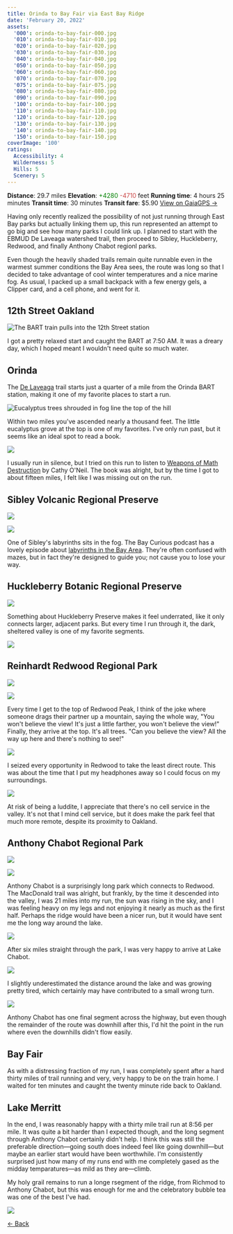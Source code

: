 ```yaml
---
title: Orinda to Bay Fair via East Bay Ridge
date: 'February 20, 2022'
assets:
  '000': orinda-to-bay-fair-000.jpg
  '010': orinda-to-bay-fair-010.jpg
  '020': orinda-to-bay-fair-020.jpg
  '030': orinda-to-bay-fair-030.jpg
  '040': orinda-to-bay-fair-040.jpg
  '050': orinda-to-bay-fair-050.jpg
  '060': orinda-to-bay-fair-060.jpg
  '070': orinda-to-bay-fair-070.jpg
  '075': orinda-to-bay-fair-075.jpg
  '080': orinda-to-bay-fair-080.jpg
  '090': orinda-to-bay-fair-090.jpg
  '100': orinda-to-bay-fair-100.jpg
  '110': orinda-to-bay-fair-110.jpg
  '120': orinda-to-bay-fair-120.jpg
  '130': orinda-to-bay-fair-130.jpg
  '140': orinda-to-bay-fair-140.jpg
  '150': orinda-to-bay-fair-150.jpg
coverImage: '100'
ratings:
  Accessibility: 4
  Wilderness: 5
  Hills: 5
  Scenery: 5
---
```


<span data-behavior="introduction"></span>

<span class="intro-meta intro-meta--distance">**Distance**: 29.7 miles</span>
<span class="intro-meta intro-meta--elevation">**Elevation**: <span style="color:green">+4280</span> <span style="color:#ca4747">-4710</span> feet</span>
<span class="intro-meta intro-meta--time">**Running time**: 4 hours 25 minutes</span>
<span class="intro-meta intro-meta--transit">**Transit time**: 30 minutes</span>
<span class="intro-meta intro-meta--fare">**Transit fare**: $5.90</span>
<span class="intro-meta intro-meta--link">[View on GaiaGPS →](https://www.gaiagps.com/public/gfQjvaeNDKQ2ub5NrLWj158D)</span>

Having only recently realized the possibility of not just running through East Bay parks but actually linking them up, this run represented an attempt to go big and see how many parks I could link up. I planned to start with the EBMUD De Laveaga watershed trail, then proceed to Sibley, Huckleberry, Redwood, and finally Anthony Chabot regionl parks.

Even though the heavily shaded trails remain quite runnable even in the warmest summer conditions the Bay Area sees, the route was long so that I decided to take advantage of cool winter temperatures and a nice marine fog. As usual, I packed up a small backpack with a few energy gels, a Clipper card, and a cell phone, and went for it.


<span data-behavior="anchor" data-feature-index="0" data-mile-position="0"></span>
## 12th Street Oakland

<span data-behavior="anchor" data-feature-index="0" data-mile-position="0"></span>
![The BART train pulls into the 12th Street station](orinda-to-bay-fair-000.jpg)

I got a pretty relaxed start and caught the BART at 7:50 AM. It was a dreary day, which I hoped meant I wouldn't need quite so much water.

<span data-behavior="anchor" data-feature-index="1" data-mile-position="0.0"></span>
## Orinda

<span data-behavior="anchor" data-feature-index="1" data-mile-position="0.25"></span>
The [De Laveaga](de-laveaga) trail starts just a quarter of a mile from the Orinda BART station, making it one of my favorite places to start a run.

<span data-behavior="anchor" data-feature-index="1" data-mile-position="2.05"></span>
![Eucalyptus trees shrouded in fog line the top of the hill](orinda-to-bay-fair-010.jpg)

Within two miles you've ascended nearly a thousand feet. The little eucalyptus grove at the top is one of my favorites. I've only run past, but it seems like an ideal spot to read a book.

<span data-behavior="anchor" data-feature-index="1" data-mile-position="3.8"></span>
![](orinda-to-bay-fair-020.jpg)

I usually run in silence, but I tried on this run to listen to [Weapons of Math Destruction](https://www.penguinrandomhouse.com/books/241363/weapons-of-math-destruction-by-cathy-oneil/) by Cathy O'Neil. The book was alright, but by the time I got to about fifteen miles, I felt like I was missing out on the run.

<span data-behavior="anchor" data-feature-index="1" data-mile-position="4.6" data-split></span>
## Sibley Volcanic Regional Preserve

<span data-behavior="anchor" data-feature-index="1" data-mile-position="5.4"></span>
![](orinda-to-bay-fair-030.jpg)

<span data-behavior="anchor" data-feature-index="1" data-mile-position="6.95"></span>
![](orinda-to-bay-fair-040.jpg)

One of Sibley's labyrinths sits in the fog. The Bay Curious podcast has a lovely episode about [labyrinths in the Bay Area](https://www.kqed.org/news/11920627/labyrinths-everywhere-why-so-many-in-the-bay-area). They're often confused with mazes, but in fact they're designed to guide you; not cause you to lose your way.

<span data-behavior="anchor" data-feature-index="1" data-mile-position="7.8" data-split></span>
## Huckleberry Botanic Regional Preserve

<span data-behavior="anchor" data-feature-index="1" data-mile-position="8.0"></span>
![](orinda-to-bay-fair-050.jpg)

Something about Huckleberry Preserve makes it feel underrated, like it only connects larger, adjacent parks. But every time I run through it, the dark, sheltered valley is one of my favorite segments.

<span data-behavior="anchor" data-feature-index="1" data-mile-position="8.5"></span>
![](orinda-to-bay-fair-060.jpg)

<span data-behavior="anchor" data-feature-index="1" data-mile-position="9.9" data-split></span>
## Reinhardt Redwood Regional Park

<span data-behavior="anchor" data-feature-index="1" data-mile-position="11.7"></span>
![](orinda-to-bay-fair-070.jpg)

<span data-behavior="anchor" data-feature-index="1" data-mile-position="12.5"></span>
![](orinda-to-bay-fair-075.jpg)

Every time I get to the top of Redwood Peak, I think of the joke where someone drags their partner up a mountain, saying the whole way, "You won't believe the view! It's just a little farther, you won't believe the view!" Finally, they arrive at the top. It's all trees. "Can you believe the view? All the way up here and there's nothing to see!"

<span data-behavior="anchor" data-feature-index="1" data-mile-position="14.8"></span>
![](orinda-to-bay-fair-080.jpg)

I seized every opportunity in Redwood to take the least direct route. This was about the time that I put my headphones away so I could focus on my surroundings.

<span data-behavior="anchor" data-feature-index="1" data-mile-position="17.2"></span>
![](orinda-to-bay-fair-090.jpg)

At risk of being a luddite, I appreciate that there's no cell service in the valley. It's not that I mind cell service, but it does make the park feel that much more remote, despite its proximity to Oakland.

<span data-behavior="anchor" data-feature-index="1" data-mile-position="17.95" data-split></span>
## Anthony Chabot Regional Park

<span data-behavior="anchor" data-feature-index="1" data-mile-position="18.5"></span>
![](orinda-to-bay-fair-100.jpg)

<span data-behavior="anchor" data-feature-index="1" data-mile-position="19.9"></span>
![](orinda-to-bay-fair-110.jpg)

Anthony Chabot is a surprisingly long park which connects to Redwood. The MacDonald trail was alright, but frankly, by the time it descended into the valley, I was 21 miles into my run, the sun was rising in the sky, and I was feeling heavy on my legs and not enjoying it nearly as much as the first half. Perhaps the ridge would have been a nicer run, but it would have sent me the long way around the lake.

<span data-behavior="anchor" data-feature-index="1" data-mile-position="24.05"></span>
![](orinda-to-bay-fair-120.jpg)

After six miles straight through the park, I was very happy to arrive at Lake Chabot.

<span data-behavior="anchor" data-feature-index="1" data-mile-position="24.15"></span>
![](orinda-to-bay-fair-130.jpg)

<span data-behavior="anchor" data-feature-index="1" data-mile-position="26.1"></span>
I slightly underestimated the distance around the lake and was growing pretty tired, which certainly may have contributed to a small wrong turn.

<span data-behavior="anchor" data-feature-index="1" data-mile-position="27.1"></span>
![](orinda-to-bay-fair-140.jpg)

<span data-behavior="anchor" data-feature-index="1" data-mile-position="27.5"></span>
Anthony Chabot has one final segment across the highway, but even though the remainder of the route was downhill after this, I'd hit the point in the run where even the downhills didn't flow easily.

<span data-behavior="anchor" data-feature-index="2" data-mile-position="0"></span>
## Bay Fair

<span data-behavior="anchor" data-feature-index="2" data-mile-position="0"></span>
As with a distressing fraction of my run, I was completely spent after a hard thirty miles of trail running and very, very happy to be on the train home. I waited for ten minutes and caught the twenty minute ride back to Oakland.

<span data-behavior="anchor" data-feature-index="2" data-mile-position="15"></span>
## Lake Merritt

<span data-behavior="conclusion"></span>

In the end, I was reasonably happy with a thirty mile trail run at 8:56 per mile. It was quite a bit harder than I expected though, and the long segment through Anthony Chabot certainly didn't help. I think this was still the preferable direction—going south does indeed feel like going downhill—but maybe an earlier start would have been worthwhile. I'm consistently surprised just how many of my runs end with me completely gased as the midday temparatures—as mild as they are—climb.

My holy grail remains to run a longe rsegment of the ridge, from Richmod to Anthony Chabot, but this was enough for me and the celebratory bubble tea was one of the best I've had.

![](orinda-to-bay-fair-150.jpg)

[← Back]()
